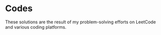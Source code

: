 # Codes
These solutions are the result of my problem-solving efforts on LeetCode and various coding platforms.
